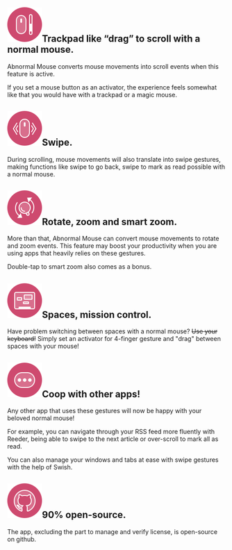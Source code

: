 ## <img class="title-icon" src="/image/title-icon-scroll.svg"/>Trackpad like “drag” to scroll with a normal mouse.

Abnormal Mouse converts mouse movements into scroll events when this feature is active.

If you set a mouse button as an activator, the experience feels somewhat like that you would have with a trackpad or a magic mouse.

## <img class="title-icon" src="/image/title-icon-swipe.svg"/>Swipe.

During scrolling, mouse movements will also translate into swipe gestures, making functions like swipe to go back, swipe to mark as read possible with a normal mouse.

## <img class="title-icon" src="/image/title-icon-zoom.svg"/>Rotate, zoom and smart zoom.

More than that, Abnormal Mouse can convert mouse movements to rotate and zoom events. This feature may boost your productivity when you are using apps that heavily relies on these gestures.

Double-tap to smart zoom also comes as a bonus.

## <img class="title-icon" src="/image/title-icon-dock-swipe.svg"/>Spaces, mission control.

Have problem switching between spaces with a normal mouse? <del>Use your keyboard!</del> Simply set an activator for 4-finger gesture and "drag" between spaces with your mouse!

## <img class="title-icon" src="/image/title-icon-more.svg"/>Coop with other apps!

Any other app that uses these gestures will now be happy with your beloved normal mouse!

For example, you can navigate through your RSS feed more fluently with Reeder, being able to swipe to the next article or over-scroll to mark all as read.

You can also manage your windows and tabs at ease with swipe gestures with the help of Swish.

## <img class="title-icon" src="/image/title-icon-github.svg"/>90% open-source.

The app, excluding the part to manage and verify license, is open-source on github.

